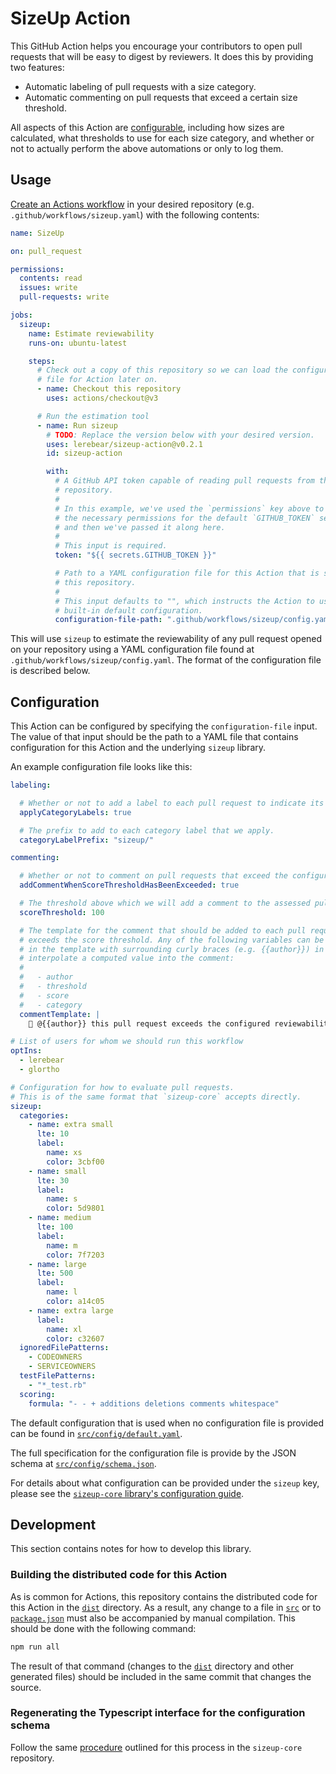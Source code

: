 # SizeUp Action

This GitHub Action helps you encourage your contributors to open pull requests that will be easy to digest by reviewers. It does this by providing two  features:

* Automatic labeling of pull requests with a size category.
* Automatic commenting on pull requests that exceed a certain size threshold.

All aspects of this Action are [configurable](#configuration), including how sizes are calculated, what thresholds to use for each size category, and whether or not to actually perform the above automations or only to log them.

## Usage

[Create an Actions workflow](https://docs.github.com/en/actions/quickstart) in your desired repository (e.g. `.github/workflows/sizeup.yaml`) with the following contents:

```yaml
name: SizeUp

on: pull_request

permissions:
  contents: read
  issues: write
  pull-requests: write

jobs:
  sizeup:
    name: Estimate reviewability
    runs-on: ubuntu-latest

    steps:
      # Check out a copy of this repository so we can load the configuration
      # file for Action later on.
      - name: Checkout this repository
        uses: actions/checkout@v3

      # Run the estimation tool
      - name: Run sizeup
        # TODO: Replace the version below with your desired version.
        uses: lerebear/sizeup-action@v0.2.1
        id: sizeup-action

        with:
          # A GitHub API token capable of reading pull requests from this
          # repository.
          #
          # In this example, we've used the `permissions` key above to request
          # the necessary permissions for the default `GITHUB_TOKEN` secret,
          # and then we've passed it along here.
          #
          # This input is required.
          token: "${{ secrets.GITHUB_TOKEN }}"

          # Path to a YAML configuration file for this Action that is stored in
          # this repository.
          #
          # This input defaults to "", which instructs the Action to use the
          # built-in default configuration.
          configuration-file-path: ".github/workflows/sizeup/config.yaml"
```

This will use `sizeup` to estimate the reviewability of any pull request opened on your repository using a YAML configuration file found at `.github/workflows/sizeup/config.yaml`. The format of the configuration file is described below.

## Configuration

This Action can be configured by specifying the `configuration-file` input. The value of that input should be the path to a YAML file that contains configuration for this Action and the underlying `sizeup` library.

An example configuration file looks like this:

```yaml
labeling:

  # Whether or not to add a label to each pull request to indicate its assessed category
  applyCategoryLabels: true

  # The prefix to add to each category label that we apply.
  categoryLabelPrefix: "sizeup/"

commenting:

  # Whether or not to comment on pull requests that exceed the configured score threshold
  addCommentWhenScoreThresholdHasBeenExceeded: true

  # The threshold above which we will add a comment to the assessed pull request.
  scoreThreshold: 100

  # The template for the comment that should be added to each pull request that
  # exceeds the score threshold. Any of the following variables can be included
  # in the template with surrounding curly braces (e.g. {{author}}) in order to
  # interpolate a computed value into the comment:
  #
  #   - author
  #   - threshold
  #   - score
  #   - category
  commentTemplate: |
    👋 @{{author}} this pull request exceeds the configured reviewability score threshold of {{threshold}}. Your actual score was {{score}}.

# List of users for whom we should run this workflow
optIns:
  - lerebear
  - glortho

# Configuration for how to evaluate pull requests.
# This is of the same format that `sizeup-core` accepts directly.
sizeup:
  categories:
    - name: extra small
      lte: 10
      label:
        name: xs
        color: 3cbf00
    - name: small
      lte: 30
      label:
        name: s
        color: 5d9801
    - name: medium
      lte: 100
      label:
        name: m
        color: 7f7203
    - name: large
      lte: 500
      label:
        name: l
        color: a14c05
    - name: extra large
      label:
        name: xl
        color: c32607
  ignoredFilePatterns:
    - CODEOWNERS
    - SERVICEOWNERS
  testFilePatterns:
    - "*_test.rb"
  scoring:
    formula: "- - + additions deletions comments whitespace"
```

The default configuration that is used when no configuration file is provided can be found in [`src/config/default.yaml`](./src/config/default.yaml).

The full specification for the configuration file is provide by the JSON schema at [`src/config/schema.json`](./src/config/schema/json).

For details about what configuration can be provided under the `sizeup` key, please see the [`sizeup-core` library's configuration guide](https://github.com/lerebear/sizeup-core#configuration).

## Development

This section contains notes for how to develop this library.

### Building the distributed code for this Action

As is common for Actions, this repository contains the distributed code for this Action in the [`dist`](./dist/) directory. As a result, any change to a file in [`src`](./src/) or to [`package.json`](./package.json) must also be accompanied by manual compilation. This should be done with the following command:

```sh
npm run all
```

The result of that command (changes to the [`dist`](./dist) directory and other generated files) should be included in the same commit that changes the source.

### Regenerating the Typescript interface for the configuration schema

Follow the same [procedure](https://github.com/lerebear/sizeup-core#regenerating-the-typescript-interface-for-the-configuration-schema) outlined for this process in the `sizeup-core` repository.
